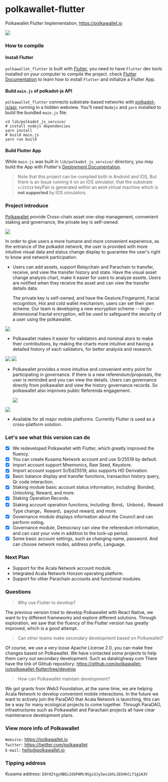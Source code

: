# polkawallet-flutter

Polkawallet Flutter Implementation, https://polkawallet.io

![](https://github.com/jiangfuyao/polkawallet-flutter-images/raw/master/cover-eb14f464e002642772ffad6d4c9debd5.png)

### How to compile

#### Install Flutter 
`polkawallet_flutter` is built with [Flutter](https://flutter.dev/), you need to have `Flutter` dev tools
installed on your computer to compile the project. check [Flutter Documentation](https://flutter.dev/docs)
 to learn how to install `Flutter` and initialize a Flutter App.

#### Build `main.js` of polkadot-js API
`polkawallet_flutter` connects substrate-based networks with [polkadot-js/api](https://polkadot.js.org/api/), running in a hidden webview.
You'll need `Nodejs` and `yarn` installed to build the bundled `main.js` file:
```shell script
cd lib/polkadot_js_service/
# install nodejs dependencies
yarn install
# build main.js
yarn run build
```

#### Build Flutter App
While `main.js` was built in `lib/polkadot_js_service/` directory, you may build the App with Flutter's [Deployment Documentation](https://flutter.dev/docs).
>Note that this project can be compiled both in Android and IOS,
>But there is an Issue running it on an IOS simulator, that the
>substrate `sr25519` keyPair is generated within an `WASM` virtual
>machine which is **not supported** by IOS simulators.

### Project introduce

 [Polkawallet](http://polkawallet.io) provide Cross-chain asset one-stop management, convenient staking and governance, the private key is self-owned. 

![](https://github.com/jiangfuyao/polkawallet-flutter-images/raw/master/Simulator%20Screen%20Shot%20-%20iPhone%2011%20Pro%20Max%20-%202020-03-09%20at%2018.05.11-iPhone%20X.png)

In order to give users a more humane and more convenient experience, as the entrance of the polkadot network, the user is provided with more intuitive visual data and status change display to guarantee the user's right to know and network participation.


- Users can add assets, support Relaychain and Parachain to transfer, receive, and view the transfer history and state. Have the visual asset change analysis chart, make it easier for users to analyze assets. Users are notified when they receive the asset and can view the transfer details data.

  The private key is self-owned, and have the Gesture,Fingerprint, Facial recognition, Hot and cold wallet mechanism, users can set their own scheme. Our team is developing a new encryption scheme -- high - dimensional fractal encryption, will be used to safeguard the security of a user using the polkawallet.

![](https://github.com/jiangfuyao/polkawallet-flutter-images/raw/master/Simulator%20Screen%20Shot%20-%20iPhone%208%20Plus%20-%202020-03-17%20at%2010.57.14-iPhone%207.png)

- Polkawallet makes it easier for validators and nominal ators to make their contributions, by making the charts more intuitive and having a detailed history of each validators, for better analysis and research.

![](https://github.com/jiangfuyao/polkawallet-flutter-images/raw/master/Simulator%20Screen%20Shot%20-%20iPhone%2011%20Pro%20-%202020-03-19%20at%2015.11.09-iPhone%20X.png)
![](https://github.com/jiangfuyao/polkawallet-flutter-images/raw/master/Simulator%20Screen%20Shot%20-%20iPhone%208%20Plus%20-%202020-03-17%20at%2010.57.48-iPhone%207.png)

- Polkawallet provides a more intuitive and convenient entry point for participating in governance. If there is a new referendum/proposals, the user is reminded and you can view the details. Users can governance directly from polkawallet and view the history governance records. So polkawallet also improves public Referenda engagement.

  ![](https://github.com/jiangfuyao/polkawallet-flutter-images/raw/master/Simulator%20Screen%20Shot%20-%20iPhone%2011%20Pro%20Max%20-%202020-03-09%20at%2018.06.47-iPhone%20X.png)

![](https://github.com/jiangfuyao/polkawallet-flutter-images/raw/master/Simulator%20Screen%20Shot%20-%20iPhone%208%20Plus%20-%202020-03-17%20at%2010.58.27-Pixel.png)


- Available for all major mobile platforms. Currently Flutter is used as a cross-platform solution.

### Let's see what this version can do
- [x] We redeveloped Polkawallet with Flutter, which greatly improved the fluency.
- [x] You can create Kusama Network account and use Sr25519 by default.
- [x] Import account support Mnemonics, Raw Seed, Keystore.
- [x] Import account support Sr/Ed25519, also supports HD Derivation.
- [x] Basic balance display and transfer functions, transaction history query, Qr code interaction.
- [x] Staking module basic account status information, including: Bonded, Unlocking, Reward, and more.
- [x] Staking Operation Records.
- [x] Staking account operation functions, including: Bond，Unbond，Reward Type change，Reward，payout reward, and more.
- [x] Governance module displays information about the Council and can perform voting.
- [x] Governance module, Democracy can view the referendum information, and can cast your vote in addition to the lock-up period.
- [x] Some basic account settings, such as changing name, password. And can choose network nodes, address prefix, Language.

### Next Plan

- Support for the Acala Network account module.
- Integrated Acala Network Honzon operating platform.
- Support for other Parachain accounts and functional modules.

### Questions

> Why use Flutter to develop?

The previous version tried to develop Polkawallet with React Native, we want to try different frameworks and explore different solutions. Through exploration, we saw that the fluency of the Flutter version has greatly improved, which is a good attempt.

> Can other teams make secondary development based on Polkawallet?

Of course, we use a very loose Apache License 2.0, you can make free changes based on Polkawallet. We have contacted some projects to help them carry out secondary development. Such as datahighway.com
There have the link of Github repository: https://github.com/polkawallet-io/polkawallet-flutter/tree/develop

> How can Polkawallet maintain development?

We got grants from Web3 Foundation, at the same time, we are helping Acala Network to develop convenient mobile interactions. In the future we want to actively join the ParaDAO that Acala Network is launching, this can be a way for many ecological projects to come together. Through ParaDAO, infrastructures such as Polkawallet and Parachain projects all have clear maintenance development plans.


### View more info of Polkawallet
`Website:` https://polkawallet.io  
`Twitter:` https://twitter.com/polkawallet  
`E-mail:`  hello@polkawallet.io  

### Tipping address

Kusama address: `E8Yd2tgy9BQi2dGPAMc9GgiGJy3wsibhL1EU4kCLf1g1A3V`

